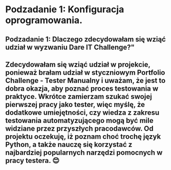 # Podzadanie 1: Konfiguracja oprogramowania.
## Podzadanie 1: Dlaczego zdecydowałam się wziąć udział w wyzwaniu Dare IT Challenge?"
## Zdecydowałam się wziąć udział w projekcie, ponieważ brałam udział w styczniowym Portfolio Challenge - Tester Manualny i uważam, że jest to dobra okazja, aby poznać proces testowania w praktyce. Wkrótce zamierzam szukać swojej pierwszej pracy jako tester, więc myślę, że dodatkowe umiejętności, czy wiedza z zakresu testowania automatyzującego mogą być mile widziane przez przyszłych pracodawców. Od projektu oczekuję, iż poznam choć trochę język Python, a także nauczę się korzystać z najbardziej popularnych narzędzi pomocnych w pracy testera. :blush: